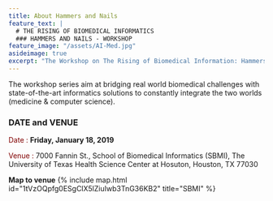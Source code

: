```yaml
---
title: About Hammers and Nails
feature_text: |
  # THE RISING OF BIOMEDICAL INFORMATICS
  ### HAMMERS AND NAILS - WORKSHOP
feature_image: "/assets/AI-Med.jpg"
asideimage: true
excerpt: "The Workshop on The Rising of Biomedical Information: Hammers and Nails brings together experts in biomedicine and AI for research collaboration."
---
```


The workshop series aim at bridging real world biomedical challenges with state-of-the-art informatics solutions to constantly integrate the two worlds (medicine & computer science).

<!-- {% include figure.html image="/assets/Houston-event-2019.png" alt="Workshop-2019" %} -->

### DATE and VENUE


<span style="color:maroon">Date : </span> **Friday, January 18, 2019**  

<span style="color:maroon">Venue : </span> 7000 Fannin St., School of Biomedical Informatics (SBMI), The University of Texas Health Science Center at Hosuton, Houston, TX 77030


**Map to venue**
{% include map.html id="1tVzOQpfg0ESgClX5lZiuIwb3TnG36KB2" title="SBMI" %}

